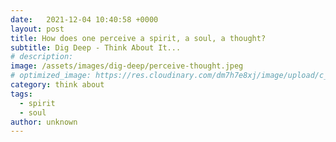```yaml
---
date:   2021-12-04 10:40:58 +0000
layout: post
title: How does one perceive a spirit, a soul, a thought? 
subtitle: Dig Deep - Think About It...
# description: 
image: /assets/images/dig-deep/perceive-thought.jpeg
# optimized_image: https://res.cloudinary.com/dm7h7e8xj/image/upload/c_scale,w_380/v1559821647/theme2_ylcxxz.jpg
category: think about
tags:
  - spirit
  - soul
author: unknown
---
```


<span style="display:none">
  By its output the words and actions or Creations that it produces
</span>